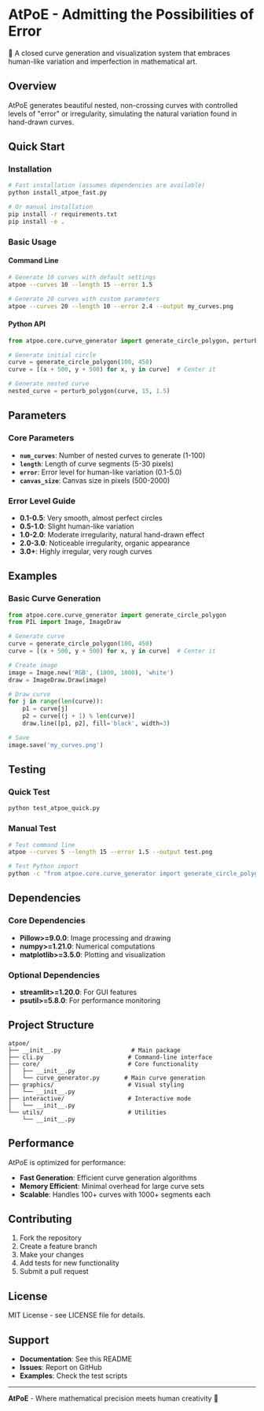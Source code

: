# AtPoE - Admitting the Possibilities of Error

🎨 A closed curve generation and visualization system that embraces human-like variation and imperfection in mathematical art.

## Overview

AtPoE generates beautiful nested, non-crossing curves with controlled levels of "error" or irregularity, simulating the natural variation found in hand-drawn curves.

## Quick Start

### Installation

```bash
# Fast installation (assumes dependencies are available)
python install_atpoe_fast.py

# Or manual installation
pip install -r requirements.txt
pip install -e .
```

### Basic Usage

#### Command Line
```bash
# Generate 10 curves with default settings
atpoe --curves 10 --length 15 --error 1.5

# Generate 20 curves with custom parameters
atpoe --curves 20 --length 10 --error 2.4 --output my_curves.png
```

#### Python API
```python
from atpoe.core.curve_generator import generate_circle_polygon, perturb_polygon

# Generate initial circle
curve = generate_circle_polygon(100, 450)
curve = [(x + 500, y + 500) for x, y in curve]  # Center it

# Generate nested curve
nested_curve = perturb_polygon(curve, 15, 1.5)
```

## Parameters

### Core Parameters
- **`num_curves`**: Number of nested curves to generate (1-100)
- **`length`**: Length of curve segments (5-30 pixels)
- **`error`**: Error level for human-like variation (0.1-5.0)
- **`canvas_size`**: Canvas size in pixels (500-2000)

### Error Level Guide
- **0.1-0.5**: Very smooth, almost perfect circles
- **0.5-1.0**: Slight human-like variation
- **1.0-2.0**: Moderate irregularity, natural hand-drawn effect
- **2.0-3.0**: Noticeable irregularity, organic appearance
- **3.0+**: Highly irregular, very rough curves

## Examples

### Basic Curve Generation
```python
from atpoe.core.curve_generator import generate_circle_polygon
from PIL import Image, ImageDraw

# Generate curve
curve = generate_circle_polygon(100, 450)
curve = [(x + 500, y + 500) for x, y in curve]  # Center it

# Create image
image = Image.new('RGB', (1000, 1000), 'white')
draw = ImageDraw.Draw(image)

# Draw curve
for j in range(len(curve)):
    p1 = curve[j]
    p2 = curve[(j + 1) % len(curve)]
    draw.line([p1, p2], fill='black', width=3)

# Save
image.save('my_curves.png')
```

## Testing

### Quick Test
```bash
python test_atpoe_quick.py
```

### Manual Test
```bash
# Test command line
atpoe --curves 5 --length 15 --error 1.5 --output test.png

# Test Python import
python -c "from atpoe.core.curve_generator import generate_circle_polygon; print('AtPoE works!')"
```

## Dependencies

### Core Dependencies
- **Pillow>=9.0.0**: Image processing and drawing
- **numpy>=1.21.0**: Numerical computations
- **matplotlib>=3.5.0**: Plotting and visualization

### Optional Dependencies
- **streamlit>=1.20.0**: For GUI features
- **psutil>=5.8.0**: For performance monitoring

## Project Structure

```
atpoe/
├── __init__.py                    # Main package
├── cli.py                        # Command-line interface
├── core/                         # Core functionality
│   ├── __init__.py
│   └── curve_generator.py       # Main curve generation
├── graphics/                     # Visual styling
│   └── __init__.py
├── interactive/                  # Interactive mode
│   └── __init__.py
└── utils/                        # Utilities
    └── __init__.py
```

## Performance

AtPoE is optimized for performance:
- **Fast Generation**: Efficient curve generation algorithms
- **Memory Efficient**: Minimal overhead for large curve sets
- **Scalable**: Handles 100+ curves with 1000+ segments each

## Contributing

1. Fork the repository
2. Create a feature branch
3. Make your changes
4. Add tests for new functionality
5. Submit a pull request

## License

MIT License - see LICENSE file for details.

## Support

- **Documentation**: See this README
- **Issues**: Report on GitHub
- **Examples**: Check the test scripts

---

**AtPoE** - Where mathematical precision meets human creativity 🎨 